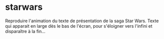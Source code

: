 # starwars
Reproduire l'animation du texte de présentation de la saga Star Wars. Texte qui apparait en large dès le bas de l'écran, pour s'éloigner vers l'infini et disparaître à la fin...
